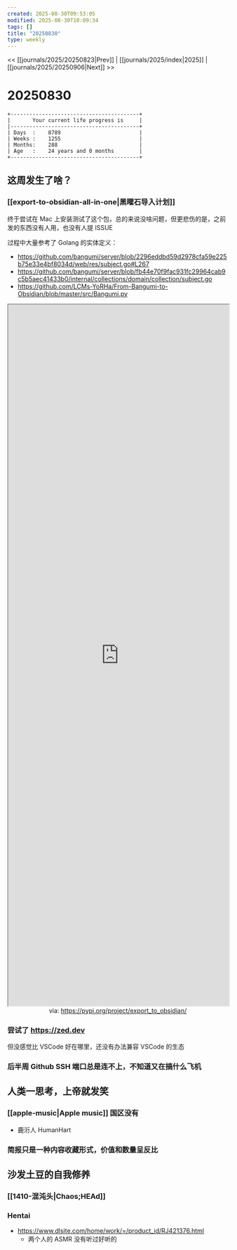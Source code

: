 ```yaml
---
created: 2025-08-30T09:53:05
modified: 2025-08-30T10:09:34
tags: []
title: "20250830"
type: weekly
---
```


<< [[journals/2025/20250823|Prev]] | [[journals/2025/index|2025]] | [[journals/2025/20250906|Next]] >>

# 20250830

```shell
+-----------------------------------------+
|       Your current life progress is     |
|-----------------------------------------+
| Days  :    8789                         |
| Weeks :    1255                         |
| Months:    288                          |
| Age   :    24 years and 0 months        |
+-----------------------------------------+
```

## 这周发生了啥？

### [[export-to-obsidian-all-in-one|黑曜石导入计划]]

终于尝试在 Mac 上安装测试了这个包，总的来说没啥问题，但更悲伤的是，之前发的东西没有人用，也没有人提 ISSUE

过程中大量参考了 Golang 的实体定义：

- https://github.com/bangumi/server/blob/2296eddbd59d2978cfa59e225b75e33e4bf8034d/web/res/subject.go#L267
- https://github.com/bangumi/server/blob/fb44e70f9fac931fc29964cab9c5b5aec41433b0/internal/collections/domain/collection/subject.go
- https://github.com/LCMs-YoRHa/From-Bangumi-to-Obsidian/blob/master/src/Bangumi.py

<iframe src='https://pypi.org/project/export_to_obsidian/' style='height:40vh;width:100%' class='iframe-radius' allow='fullscreen'></iframe>
<center>via: <a href='https://pypi.org/project/export_to_obsidian/' target='_blank' class='external-link'>https://pypi.org/project/export_to_obsidian/</a></center>

### 尝试了 https://zed.dev

但没感觉比 VSCode 好在哪里，还没有办法兼容 VSCode 的生态

### 后半周 Github SSH 端口总是连不上，不知道又在搞什么飞机

## 人类一思考，上帝就发笑

### [[apple-music|Apple music]] 国区没有

- 鹿洐人 HumanHart

### 简报只是一种内容收藏形式，价值和数量呈反比

## 沙发土豆的自我修养

### [[1410-混沌头|Chaos;HEAd]]

### Hentai

- https://www.dlsite.com/home/work/=/product_id/RJ421376.html
	- 两个人的 ASMR 没有听过好听的

